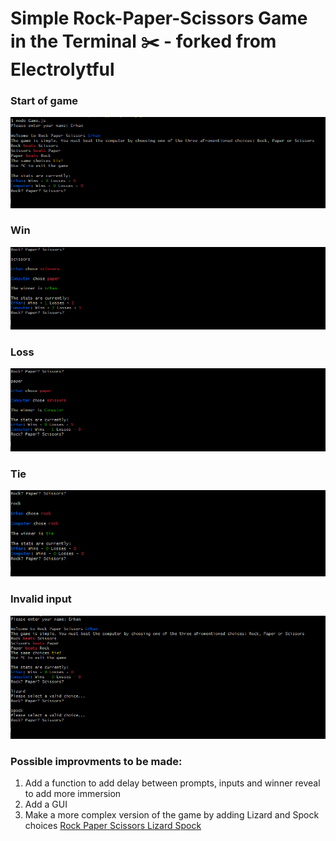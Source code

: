 # Simple Rock-Paper-Scissors Game in the Terminal :scissors: - forked from Electrolytful

### Start of game
![start of game](./img/start.PNG)

### Win
![win](./img/win.PNG)

### Loss
![loss](./img/loss.PNG)

### Tie
![tie](./img/tie.PNG)

### Invalid input
![invalid](./img/invalid.PNG)

### Possible improvments to be made: 
1. Add a function to add delay between prompts, inputs and winner reveal to add more immersion
2. Add a GUI 
3. Make a more complex version of the game by adding Lizard and Spock choices 
[Rock Paper Scissors Lizard Spock](https://www.instructables.com/How-to-Play-Rock-Paper-Scissors-Lizard-Spock/) 
